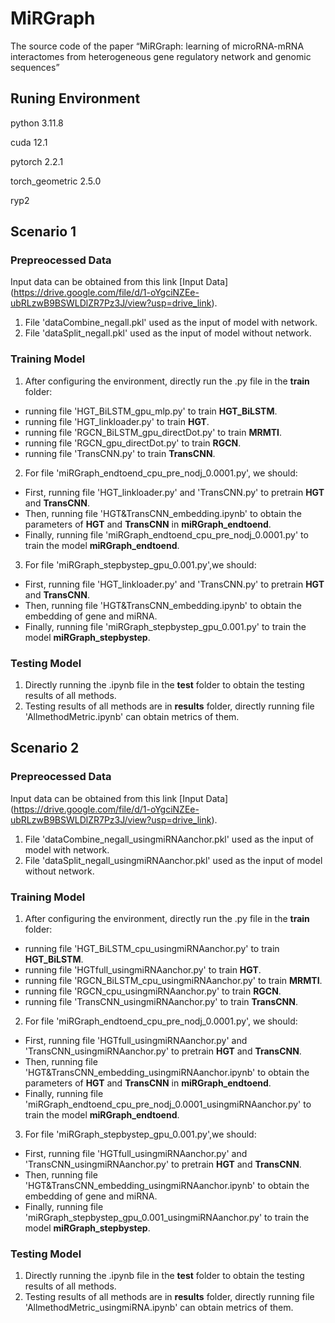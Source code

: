 # MiRGraph
The source code of the paper “MiRGraph: learning of microRNA-mRNA interactomes from heterogeneous gene regulatory network and genomic sequences”

## Runing Environment
python 3.11.8

cuda 12.1

pytorch 2.2.1

torch_geometric 2.5.0

ryp2

## Scenario 1
### Prepreocessed Data
Input data can be obtained from this link [Input Data] (https://drive.google.com/file/d/1-oYgciNZEe-ubRLzwB9BSWLDlZR7Pz3J/view?usp=drive_link).
1. File 'dataCombine_negall.pkl' used as the input of model with network.
2. File 'dataSplit_negall.pkl' used as the input of model without network.
### Training Model
1. After configuring the environment, directly run the .py file in the **train** folder:
- running file 'HGT_BiLSTM_gpu_mlp.py' to train **HGT_BiLSTM**.
- running file 'HGT_linkloader.py' to train **HGT**.
- running file 'RGCN_BiLSTM_gpu_directDot.py' to train **MRMTI**.
- running file 'RGCN_gpu_directDot.py' to train **RGCN**.
- running file 'TransCNN.py' to train **TransCNN**.
2. For file 'miRGraph_endtoend_cpu_pre_nodj_0.0001.py', we should:
- First, running file 'HGT_linkloader.py' and 'TransCNN.py' to pretrain **HGT** and **TransCNN**.
- Then, running file 'HGT&TransCNN_embedding.ipynb' to obtain the parameters of **HGT** and **TransCNN** in **miRGraph_endtoend**.
- Finally, running file 'miRGraph_endtoend_cpu_pre_nodj_0.0001.py' to train the model **miRGraph_endtoend**.
3. For file 'miRGraph_stepbystep_gpu_0.001.py',we should:
- First, running file 'HGT_linkloader.py' and 'TransCNN.py' to pretrain **HGT** and **TransCNN**.
- Then, running file 'HGT&TransCNN_embedding.ipynb' to obtain the embedding of gene and miRNA.
- Finally, running file 'miRGraph_stepbystep_gpu_0.001.py' to train the model **miRGraph_stepbystep**.
### Testing Model
1. Directly running the .ipynb file in the **test** folder to obtain the testing results of all methods.
2. Testing results of all methods are in **results** folder, directly running file 'AllmethodMetric.ipynb' can obtain metrics of them.

## Scenario 2
### Prepreocessed Data
Input data can be obtained from this link [Input Data] (https://drive.google.com/file/d/1-oYgciNZEe-ubRLzwB9BSWLDlZR7Pz3J/view?usp=drive_link).
1. File 'dataCombine_negall_usingmiRNAanchor.pkl' used as the input of model with network.
2. File 'dataSplit_negall_usingmiRNAanchor.pkl' used as the input of model without network.
### Training Model
1. After configuring the environment, directly run the .py file in the **train** folder:
- running file 'HGT_BiLSTM_cpu_usingmiRNAanchor.py' to train **HGT_BiLSTM**.
- running file 'HGTfull_usingmiRNAanchor.py' to train **HGT**.
- running file 'RGCN_BiLSTM_cpu_usingmiRNAanchor.py' to train **MRMTI**.
- running file 'RGCN_cpu_usingmiRNAanchor.py' to train **RGCN**.
- running file 'TransCNN_usingmiRNAanchor.py' to train **TransCNN**.
2. For file 'miRGraph_endtoend_cpu_pre_nodj_0.0001.py', we should:
- First, running file 'HGTfull_usingmiRNAanchor.py' and 'TransCNN_usingmiRNAanchor.py' to pretrain **HGT** and **TransCNN**.
- Then, running file 'HGT&TransCNN_embedding_usingmiRNAanchor.ipynb' to obtain the parameters of **HGT** and **TransCNN** in **miRGraph_endtoend**.
- Finally, running file 'miRGraph_endtoend_cpu_pre_nodj_0.0001_usingmiRNAanchor.py' to train the model **miRGraph_endtoend**.
3. For file 'miRGraph_stepbystep_gpu_0.001.py',we should:
- First, running file 'HGTfull_usingmiRNAanchor.py' and 'TransCNN_usingmiRNAanchor.py' to pretrain **HGT** and **TransCNN**.
- Then, running file 'HGT&TransCNN_embedding_usingmiRNAanchor.ipynb' to obtain the embedding of gene and miRNA.
- Finally, running file 'miRGraph_stepbystep_gpu_0.001_usingmiRNAanchor.py' to train the model **miRGraph_stepbystep**.
### Testing Model
1. Directly running the .ipynb file in the **test** folder to obtain the testing results of all methods.
2. Testing results of all methods are in **results** folder, directly running file 'AllmethodMetric_usingmiRNA.ipynb' can obtain metrics of them.


